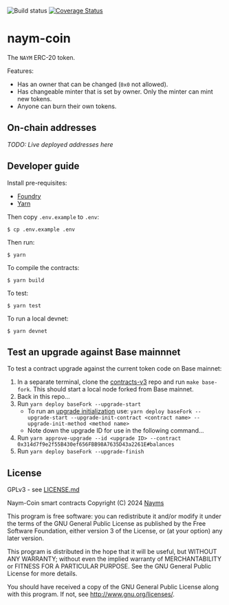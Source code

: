 ![Build status](https://github.com/nayms/naym-coin/actions/workflows/ci.yml/badge.svg?branch=master)
[![Coverage Status](https://coveralls.io/repos/github/nayms/naym-coin/badge.svg?t=wvNXqi)](https://coveralls.io/github/nayms/naym-coin)

# naym-coin

The `NAYM` ERC-20 token.

Features:

* Has an owner that can be changed (`0x0` not allowed).
* Has changeable minter that is set by owner. Only the minter can mint new tokens.
* Anyone can burn their own tokens.

## On-chain addresses

_TODO: Live deployed addresses here_

## Developer guide

Install pre-requisites:

* [Foundry](https://book.getfoundry.sh/)
* [Yarn](https://yarnpkg.com/)

Then copy `.env.example` to `.env`:

```shell
$ cp .env.example .env
```

Then run:

```shell
$ yarn
```

To compile the contracts:

```shell
$ yarn build
```

To test:

```shell
$ yarn test
```

To run a local devnet:

```shell
$ yarn devnet
```

## Test an upgrade against Base mainnnet

To test a contract upgrade against the current token code on Base mainnet:

1. In a separate terminal, clone the [contracts-v3](https://github.com/nayms/contracts-v3) repo and run `make base-fork`. This should start a local node forked from Base mainnet.
2. Back in this repo...
3. Run `yarn deploy baseFork --upgrade-start`
    * To run an [upgrade initialization](https://gemforge.xyz/development/initialization/#initialization-during-an-upgrade) use: `yarn deploy baseFork --upgrade-start --upgrade-init-contract <contract name> --upgrade-init-method <method name>`
    * Note down the upgrade ID for use in the following command...
4. Run `yarn approve-upgrade --id <upgrade ID> --contract 0x314d7f9e2f55B430ef656FBB98A7635D43a2261E#balances`
5. Run `yarn deploy baseFork --upgrade-finish`


## License

GPLv3 - see [LICENSE.md](LICENSE.md)

Naym-Coin smart contracts
Copyright (C) 2024  [Nayms](https://nayms.com)

This program is free software: you can redistribute it and/or modify
it under the terms of the GNU General Public License as published by
the Free Software Foundation, either version 3 of the License, or
(at your option) any later version.

This program is distributed in the hope that it will be useful,
but WITHOUT ANY WARRANTY; without even the implied warranty of
MERCHANTABILITY or FITNESS FOR A PARTICULAR PURPOSE.  See the
GNU General Public License for more details.

You should have received a copy of the GNU General Public License
along with this program.  If not, see <http://www.gnu.org/licenses/>.
